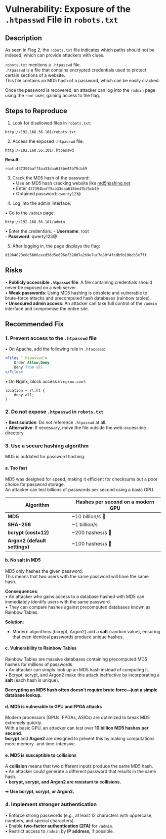 # Vulnerability: Exposure of the `.htpasswd` File in `robots.txt`

## Description

As seen in Flag 2, the `robots.txt` file indicates which paths should not be indexed, which can provide attackers with clues.

`robots.txt` mentions a `.htpasswd` file.  
`.htpasswd` is a file that contains encrypted credentials used to protect certain sections of a website.  
This file contains an MD5 hash of a password, which can be easily cracked.

Once the password is recovered, an attacker can log into the `/admin` page using the `root` user, gaining access to the flag.

## Steps to Reproduce

1. Look for disallowed files in `robots.txt`:

```plaintext
http://192.168.56.101/robots.txt
```

2. Access the exposed `.htpasswd` file:

```plaintext
http://192.168.56.101/.htpasswd
```

**Result**:
```plaintext
root:437394baff5aa33daa618be47b75cb49
```

3. Crack the MD5 hash of the password:  
• Use an MD5 hash cracking website like [md5hashing.net](https://md5hashing.net/hash)  
• Enter `437394baff5aa33daa618be47b75cb49`  
• Obtained password: `qwerty123@`

4. Log into the admin interface:

• Go to the `/admin` page:

```plaintext
http://192.168.56.101/admin
```

• Enter the credentials:
    - **Username**: root  
    - **Password**: qwerty123@

5. After logging in, the page displays the flag:

```plaintext
d19b4823e0d5600ceed56d5e896ef328d7a2b9e7ac7e80f4fcdb9b10bcb3e7ff
```

## Risks

• **Publicly accessible `.htpasswd` file**: A file containing credentials should never be exposed on a web server.  
• **Weak passwords**: Using MD5 hashing is obsolete and vulnerable to brute-force attacks and precomputed hash databases (rainbow tables).  
• **Unsecured admin access**: An attacker can take full control of the `/admin` interface and compromise the entire site.

## Recommended Fix

### 1. Prevent access to the `.htpasswd` file

• On Apache, add the following rule in `.htaccess`:

```apache
<Files ".htpasswd">
    Order Allow,Deny
    Deny from all
</Files>
```

• On Nginx, block access in `nginx.conf`:

```nginx
location ~ /\.ht {
    deny all;
}
```

### 2. Do not expose `.htpasswd` in `robots.txt`

• **Best solution**: Do not reference `.htpasswd` at all.  
• **Alternative**: If necessary, move the file outside the web-accessible directory.

### 3. Use a secure hashing algorithm

MD5 is outdated for password hashing.

#### a. Too fast

MD5 was designed for speed, making it efficient for checksums but a poor choice for password storage.  
An attacker can test billions of passwords per second using a basic GPU.

| Algorithm | Hashes per second on a modern GPU |
|-----------|----------------------------------|
| **MD5** | ~10 billion/s 🚀 |
| **SHA-256** | ~1 billion/s |
| **bcrypt (cost=12)** | ~200 hashes/s 🐢 |
| **Argon2 (default settings)** | ~100 hashes/s 🐢 |

#### b. No salt in MD5

MD5 only hashes the given password.  
This means that two users with the same password will have the same hash.

**Consequences**:  
• An attacker who gains access to a database hashed with MD5 can immediately identify users with the same password.  
• They can compare hashes against precomputed databases known as Rainbow Tables.

**Solution**:  
- Modern algorithms (bcrypt, Argon2) add a **salt** (random value), ensuring that even identical passwords produce unique hashes.

#### c. Vulnerability to Rainbow Tables

Rainbow Tables are massive databases containing precomputed MD5 hashes for millions of passwords.  
• An attacker can simply look up an MD5 hash instead of computing it.  
• Bcrypt, scrypt, and Argon2 make this attack ineffective by incorporating a **salt** (each hash is unique).

**Decrypting an MD5 hash often doesn’t require brute force—just a simple database lookup.**

#### d. MD5 is vulnerable to GPU and FPGA attacks

Modern processors (GPUs, FPGAs, ASICs) are optimized to break MD5 extremely quickly.  
With a basic GPU, an attacker can test over **10 billion MD5 hashes per second**.  
**bcrypt** and **Argon2** are designed to prevent this by making computations more memory- and time-intensive.

#### e. MD5 is susceptible to collisions

A **collision** means that two different inputs produce the same MD5 hash.  
• An attacker could generate a different password that results in the same hash.  
• **bcrypt, scrypt, and Argon2 are resistant to collisions.**

➡ **Use bcrypt, scrypt, or Argon2.**

### 4. Implement stronger authentication

• Enforce strong passwords (e.g., at least 12 characters with uppercase, numbers, and special characters).  
• Enable **two-factor authentication (2FA)** for `/admin`.  
• Restrict access to `/admin` by **IP address**, if possible.

